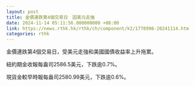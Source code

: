```yaml
---
layout: post
title: 金價連跌第4個交易日　因美元走強
date: 2024-11-14 05:11:56.000000000 +08:00
link: https://news.rthk.hk/rthk/ch/component/k2/1778998-20241114.htm
categories: rthk
---
```


金價連跌第4個交易日，受美元走強和美國國債收益率上升拖累。

紐約期金收報每盎司2586.5美元，下跌逾0.7%。

現貨金較早時報每盎司2580.99美元，下跌逾0.6%。
